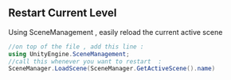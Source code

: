 ## Restart Current Level

Using SceneManagement , easily reload the current active scene

```c#
//on top of the file , add this line :
using UnityEngine.SceneManagement;
//call this whenever you want to restart  :
SceneManager.LoadScene(SceneManager.GetActiveScene().name)
```
